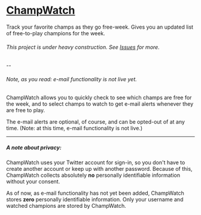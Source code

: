 # [ChampWatch](http://champ-watch.herokuapp.com)

Track your favorite champs as they go free-week. Gives you an updated list of free-to-play champions for the week.

###### This project is under heavy construction. See [Issues](https://github.com/ChaoticWeg/champ-watch/issues) for more.

--

###### Note, as you read: e-mail functionality is not live yet.

ChampWatch allows you to quickly check to see which champs are free for the week, and to select champs to watch to get e-mail alerts whenever they are free to play.

The e-mail alerts are optional, of course, and can be opted-out of at any time. (Note: at this time, e-mail functionality is not live.)

---

##### A note about privacy:

ChampWatch uses your Twitter account for sign-in, so you don't have to create another account or keep up with another password. Because of this, ChampWatch collects absolutely **no** personally identifiable information without your consent.

As of now, as e-mail functionality has not yet been added, ChampWatch stores **zero** personally identifiable information. Only your username and watched champions are stored by ChampWatch.
